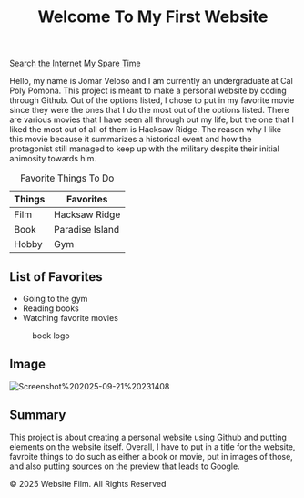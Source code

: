 <!DOCTYPE html>
<html lang="en">
<head>
  <!-- Requirement-1.A -->
  <title>First Website</title>
</head>
  
<body>
  <!-- Requirement-1.B -->
  <header>
    <h1>Welcome To My First Website</h1>
  </header>

  <!-- Requirement-1.D -->
  <nav>
      <!-- Requirement-1.I -->
      <a href = "https://www.google.com" objective ="_empty">Search the Internet</a>
      <!-- Requirement-1.J -->
      <a href = "sparetime.html">My Spare Time</a>
  </nav>

  <!-- Requirement-1.G -->
  <p> Hello, my name is Jomar Veloso and I am currently an undergraduate at Cal Poly Pomona. This project is meant to make a personal website by coding through Github. Out of the options listed, I chose to put in my favorite movie since they were the ones that I do the most out of the options listed. There are various movies that I have seen all through out my life, but the one that I liked the most out of all of them is Hacksaw Ridge. The reason why I like this movie because it summarizes a historical event and how the protagonist still managed to keep up with the military despite their initial animosity towards him.</p>
</body>

<!-- Requirement-1.P -->
<table>
  <caption>Favorite Things To Do</caption>
      <tr>
         <th>Things</th>
         <th>Favorites</th>
      </tr>
   <tbody>
       <tr>
         <td>Film</td>
         <td>Hacksaw Ridge</td>
       </tr>
       <tr>
         <td>Book</td>
         <td>Paradise Island</td>
       </tr>
       <tr>
         <td>Hobby</td>
         <td>Gym</td>
        </tr>
  </tbody>
</table>

<!-- Requirement-1.K -->
<h2>List of Favorites</h2>
  <ul>
      <li>Going to the gym</li>
      <li>Reading books</li>
      <li>Watching favorite movies</li>
  </ul>

<!-- Requirement-1.L -->
<figure>
  <img src = "book.png" alt = "">
  <!-- Requirement-1.M -->
  <figcaption>book logo</figcaption>
</figure>

<!-- Requiremet-1.N -->
  <h2>Image</h2>
    <img src = "https://raw.githubusercontent.com/Ironclad-5/webimage/blob/main/Screenshot%202025-09-21%20231408.png" alt = "Screenshot%202025-09-21%20231408">

<!-- Requirement-.Q -->
  <h2>Summary</h2>
  <p> This project is about creating a personal website using Github and putting elements on the website itself. Overall, I have to put in a title for the website, favroite things to do such as either a book or movie, put in images of those, and also putting sources on the preview that leads to Google.  </p>
 <!-- Requirement-1.C -->
  <footer>
    <p>&copy 2025 Website Film. All Rights Reserved</p>
  </footer>
